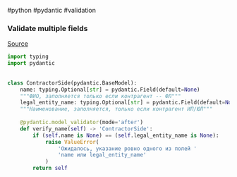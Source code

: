 #python #pydantic #validation
### Validate multiple fields
[Source](https://docs.pydantic.dev/2.7/concepts/validators/#model-validators)
```python
import typing  
import pydantic  
  
  
class ContractorSide(pydantic.BaseModel):  
    name: typing.Optional[str] = pydantic.Field(default=None)  
    """ФИО, заполняется только если контрагент -- ФЛ"""  
    legal_entity_name: typing.Optional[str] = pydantic.Field(default=None)  
    """Наименование, заполняется, только если контрагент ИП/ЮЛ"""  
  
    @pydantic.model_validator(mode='after')  
    def verify_name(self) -> 'ContractorSide':  
        if (self.name is None) == (self.legal_entity_name is None):  
            raise ValueError(
                'Ожидалось, указание ровно одного из полей '
                'name или legal_entity_name'
            )  
        return self
```